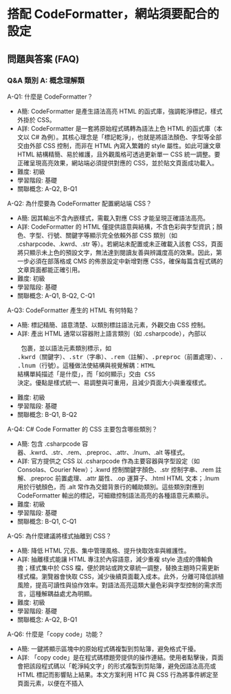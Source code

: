 # 搭配 CodeFormatter，網站須要配合的設定

## 問題與答案 (FAQ)

### Q&A 類別 A: 概念理解類

A-Q1: 什麼是 CodeFormatter？
- A簡: CodeFormatter 是產生語法高亮 HTML 的函式庫，強調乾淨標記，樣式外掛於 CSS。
- A詳: CodeFormatter 是一套將原始程式碼轉為語法上色 HTML 的函式庫（本文以 C# 為例）。其核心理念是「標記乾淨」，也就是將語法顏色、字型等全部交由外部 CSS 控制，而非在 HTML 內寫入繁雜的 style 屬性。如此可讓文章 HTML 結構精簡、易於維護，且外觀風格可透過更新單一 CSS 統一調整。要正確呈現高亮效果，網站端必須提供對應的 CSS，並於貼文頁面成功載入。
- 難度: 初級
- 學習階段: 基礎
- 關聯概念: A-Q2, B-Q1

A-Q2: 為什麼要為 CodeFormatter 配置網站端 CSS？
- A簡: 因其輸出不含內嵌樣式，需載入對應 CSS 才能呈現正確語法高亮。
- A詳: CodeFormatter 的 HTML 僅提供語意與結構，不含色彩與字型資訊；顏色、字型、行號、關鍵字等顯示完全依賴外部 CSS 類別（如 .csharpcode、.kwrd、.str 等）。若網站未配置或未正確載入該套 CSS，頁面將只顯示未上色的預設文字，無法達到閱讀友善與辨識度高的效果。因此，第一步必須在部落格或 CMS 的佈景設定中新增對應 CSS，確保每篇含程式碼的文章頁面都能正確引用。
- 難度: 初級
- 學習階段: 基礎
- 關聯概念: A-Q1, B-Q2, C-Q1

A-Q3: CodeFormatter 產生的 HTML 有何特點？
- A簡: 標記精簡、語意清楚、以類別標註語法元素，外觀交由 CSS 控制。
- A詳: 產出 HTML 通常以容器附上語言類別（如 .csharpcode），內部以 <pre> 包裹，並以語法元素類別標示，如 .kwrd（關鍵字）、.str（字串）、.rem（註解）、.preproc（前置處理）、.attr（屬性）與 .lnum（行號）。這種做法使結構與視覺解耦：HTML 結構單純描述「是什麼」，而「如何顯示」交由 CSS 決定。優點是樣式統一、易調整與可重用，且減少頁面大小與重複樣式。
- 難度: 初級
- 學習階段: 基礎
- 關聯概念: B-Q1, B-Q2

A-Q4: C# Code Formatter 的 CSS 主要包含哪些類別？
- A簡: 包含 .csharpcode 容器、.kwrd、.str、.rem、.preproc、.attr、.lnum、.alt 等樣式。
- A詳: 官方提供之 CSS 以 .csharpcode 作為主要容器與字型設定（如 Consolas、Courier New）；.kwrd 控制關鍵字顏色、.str 控制字串、.rem 註解、.preproc 前置處理、.attr 屬性、.op 運算子、.html HTML 文本；.lnum 用於行號顏色，而 .alt 常作為交錯背景行的輔助類別。這些類別對應到 CodeFormatter 輸出的標記，可細緻控制語法高亮的各種語意元素顯示。
- 難度: 初級
- 學習階段: 基礎
- 關聯概念: B-Q1, C-Q1

A-Q5: 為什麼建議將樣式抽離到 CSS？
- A簡: 降低 HTML 冗長、集中管理風格、提升快取效率與維護性。
- A詳: 抽離樣式能讓 HTML 專注於內容語意，減少重複 style 造成的傳輸負擔；樣式集中於 CSS 檔，便於跨站或跨文章統一調整，替換主題時只需更新樣式檔。瀏覽器會快取 CSS，減少後續頁面載入成本。此外，分離可降低誤植風險，提高可讀性與協作效率。對語法高亮這類大量色彩與字型控制的需求而言，這種解耦益處尤為明顯。
- 難度: 初級
- 學習階段: 基礎
- 關聯概念: A-Q2, B-Q1

A-Q6: 什麼是「copy code」功能？
- A簡: 一鍵將顯示區塊中的原始程式碼複製到剪貼簿，避免格式干擾。
- A詳: 「copy code」是在程式碼標題旁提供的操作連結。使用者點擊後，頁面會把該段程式碼以「乾淨純文字」的形式複製到剪貼簿，避免因語法高亮或 HTML 標記而影響貼上結果。本文方案利用 HTC 與 CSS 行為將事件綁定至頁面元素，以便在不插入 <script> 的前提下實現複製功能，特別適合預設會過濾腳本的部落格平台（如 Community Server）。
- 難度: 初級
- 學習階段: 基礎
- 關聯概念: B-Q3, C-Q3

A-Q7: 為什麼需要「copy code」功能？
- A簡: 提升複製體驗，避免帶入行號、顏色或多餘空白，確保可直接編譯。
- A詳: 直接在網頁上反白複製常會把語法高亮的 HTML、行號或不可見字元一併帶走，貼入 IDE 後需手動清理，易出錯且耗時。「copy code」提供乾淨的程式碼字串，省去整理步驟，提升學習與開發效率。對於教學文章、範例分享與團隊知識庫，此功能可顯著降低讀者摩擦，落實「貼上即用」的可用性目標。
- 難度: 初級
- 學習階段: 基礎
- 關聯概念: A-Q6, B-Q3

A-Q8: 什麼是 HTC（HTML Component）？
- A簡: IE 特有的元件技術，可藉 CSS behavior 統一套用事件與行為。
- A詳: HTC 是 Internet Explorer 支援的 HTML Components 機制，允許以外部檔（.htc）封裝 DHTML 行為，並透過 CSS 的 behavior:url(...) 將該行為套用到符合選擇器的元素。它可把 onclick、onload 等事件處理集中管理，達到類似「用 CSS 管理行為」的效果。由於某些平台（如 Community Server）會移除 <script>，HTC 成為在不改平台設定情況下，為頁面元素增加互動功能的可行方案。
- 難度: 中級
- 學習階段: 核心
- 關聯概念: B-Q4, B-Q5, C-Q2

A-Q9: HTC 與 jQuery 的差異是什麼？
- A簡: jQuery 跨瀏覽器但需腳本載入；HTC 為 IE 專屬，透過 CSS behavior 注入行為。
- A詳: jQuery 提供強大的 DOM 操作與事件綁定，跨瀏覽器相容性佳，通常以 <script> 引入。若平台會過濾腳本，需額外白名單或設定。HTC 則不需在文章中寫 <script>，透過 CSS behavior 即可注入行為，但僅 IE 支援。本文情境下，因 Community Server 預設封鎖 <script>，以 HTC 實作「copy code」較便捷；若可安全載入腳本，jQuery 亦能達成同目標，且對非 IE 的支援更好。
- 難度: 中級
- 學習階段: 核心
- 關聯概念: A-Q8, B-Q6, D-Q7

A-Q10: 什麼是 HTA（HTML Application）？
- A簡: 以 IE 引擎執行的桌面應用封裝，降低本機 HTML 安全警示。
- A詳: HTA 是用 mshta.exe 執行的 HTML Application，使用 IE 的排版與腳本引擎，但具有較寬鬆的本機許可，適合做工具或預覽。本文為避免直接用 IE 開本機 HTML 時反覆跳出安全警告，改以 HTA 實作預覽介面，並在預覽中加入原始庫作者與站點資訊。HTA 適用於 Windows/IE 環境，能提供更順暢的預覽體驗。
- 難度: 中級
- 學習階段: 進階
- 關聯概念: B-Q7, C-Q5

A-Q11: 什麼是 Community Server（CS）？
- A簡: 一套部落格/社群平台，提供佈景自訂與安全機制，預設過濾 <script>。
- A詳: Community Server 是早期常見的社群與部落格平台，提供 DashBoard 後台、佈景調整與「Custom Styles (Advanced)」頁面，可直接加入自訂 CSS。基於安全考量，CS 預設會封鎖 <script> 標籤以降低 XSS 風險。本文的設定即以 CS 為例，將 CodeFormatter 的 CSS 貼入自訂樣式，並用 HTC 取代內嵌腳本來實作「copy code」。
- 難度: 初級
- 學習階段: 基礎
- 關聯概念: A-Q12, C-Q1, C-Q2

A-Q12: 為何 Community Server 會封鎖 <script>？
- A簡: 出於安全（防 XSS/惡意注入），預設過濾貼文中的可執行腳本。
- A詳: 多數部落格/社群平台會移除或過濾貼文中的 <script>，以避免讀者載入惡意腳本導致竊資、跳轉或會話劫持。CS 即採此預設。雖然可修改 communityserver.config 放寬限制，但需權限與風險評估。本文選擇以 HTC 注入行為，避免改動平台設定，達到功能與安全的折衷。
- 難度: 初級
- 學習階段: 基礎
- 關聯概念: A-Q11, B-Q6, D-Q6

A-Q13: 什麼是 CSS behavior 屬性？
- A簡: IE 專屬屬性，讓元素載入外部 HTC 檔以新增行為。
- A詳: behavior 是 IE 支援的 CSS 擴充屬性，可將外部 .htc 指定為元素的行為提供者。當頁面解析該元素並載入 HTC 後，行為檔可監聽事件、操作 DOM、改變顯示等。本文在 .copycode 類別中指定 behavior:url('/themes/code.htc')，讓被套用的元素具備一鍵複製的互動能力，同時避開直接在貼文中加入 <script> 的限制。
- 難度: 中級
- 學習階段: 核心
- 關聯概念: A-Q8, B-Q5, C-Q2

A-Q14: .copycode 這段 CSS 的作用是什麼？
- A簡: 設定指標樣式、顏色、預設隱藏，並透過 behavior 掛載 HTC 行為。
- A詳: .copycode {cursor:hand; color:#c0c0ff; display:none; behavior:url('/themes/code.htc');} 此規則讓「copy code」連結呈現可點擊指標、淡藍字色；一開始 display:none 可能配合 HTC 在載入後決定顯示時機，並負責綁定 onclick 複製動作。behavior 指向 code.htc，將複製邏輯外包給行為檔，達到樣式與行為集中管理、貼文零腳本的目的。
- 難度: 中級
- 學習階段: 核心
- 關聯概念: B-Q9, C-Q2

A-Q15: 為什麼 HTC 檔案要放在 /themes/code.htc？
- A簡: 因 CSS 行為使用絕對路徑指向 /themes/code.htc，需對應實體檔。
- A詳: 在 .copycode 的 CSS 中，behavior:url('/themes/code.htc') 使用了網站根目錄下 /themes 路徑。為使瀏覽器能載入 HTC，伺服器必須提供該 URL 並正確回應檔案內容。若調整放置路徑，需同步修改 CSS 的 URL。不同平台對大小寫與檔案路徑敏感度不同，建議維持一致命名，並確認能以 HTTP 正確取用。
- 難度: 初級
- 學習階段: 核心
- 關聯概念: C-Q2, D-Q2

A-Q16: 勾選「產生出來的HTML會包含原始程式碼」有何用？
- A簡: 讓輸出 HTML 內同時保留純文字程式碼，供「copy code」讀取複製。
- A詳: 插入程式碼時勾選該選項，產出的 HTML 會包含可辨識的原始程式碼內容（不被語法高亮標記破壞），以便「copy code」功能直接讀取乾淨字串。若未勾選，複製可能連同標記、行號、縮排等雜訊，降低貼上品質。此步驟確保功能一致性與跨環境可用性。
- 難度: 初級
- 學習階段: 基礎
- 關聯概念: C-Q4, D-Q10

A-Q17: 為什麼預覽不直接用 IE 開 HTML，而改用 HTA？
- A簡: 避免本機安全警示與權限限制，HTA 提供更順暢的預覽體驗。
- A詳: 直接以 IE 開啟本機 HTML 常觸發安全提示（腳本、剪貼簿等），影響預覽效率。改用 HTA 後，由 mshta 以桌面應用模式執行，獲得較寬鬆的權限，減少安全對話框干擾。作者也在預覽頁加入原庫作者與站點資訊，整體更符合教學展示需求。
- 難度: 中級
- 學習階段: 進階
- 關聯概念: A-Q10, B-Q7

A-Q18: 本方案的瀏覽器相容性如何？
- A簡: 語法高亮的 CSS 跨瀏覽器；HTC 與 behavior 僅 IE 支援。
- A詳: 以 CSS 呈現語法高亮在現代瀏覽器皆可運作；但「copy code」依賴 IE 的 HTC 與 behavior 屬性，非 IE 環境無法執行該行為。若需跨瀏覽器的一鍵複製，則須引入腳本方案（如 Clipboard API 或第三方庫），但這和文中避免 <script> 的限制相衝。本文方案在 IE 下具最佳體驗，在其他瀏覽器則提供可閱讀的高亮顯示。
- 難度: 中級
- 學習階段: 核心
- 關聯概念: A-Q8, A-Q9, D-Q7

A-Q19: 什麼是 CS 的「Custom Styles (Advanced)」？
- A簡: 後台提供的自訂樣式頁，可直接貼入全站生效的 CSS。
- A詳: 在 Community Server 後台（DashBoard）中，「Custom Styles (Advanced)」允許管理者將自訂 CSS 注入佈景，無需修改實體檔案。將 CodeFormatter 與 .copycode 的 CSS 貼入此處，即可讓所有貼文頁讀取樣式，快速啟用語法高亮與「copy code」外觀。此方式不影響平台安全策略，也便於回滾與維護。
- 難度: 初級
- 學習階段: 基礎
- 關聯概念: C-Q1, C-Q2

A-Q20: CodeFormatter 與其他語法高亮工具有何特色差異？
- A簡: 著重 HTML/樣式分離與乾淨標記，便於平台整合與維護。
- A詳: 許多高亮工具會輸出大量 inline style 或依賴腳本執行。CodeFormatter 的特色是將視覺層徹底交由 CSS，讓 HTML 輕量清晰，便於貼入各平台。配合 HTC 可在禁止 <script> 的環境下提供基本互動（如「copy code」），形成「安全友善」的整合路徑。若平台允許腳本，亦可採其他工具取得更廣泛的瀏覽器支援。
- 難度: 中級
- 學習階段: 核心
- 關聯概念: A-Q2, A-Q9, B-Q6

### Q&A 類別 B: 技術原理類

B-Q1: 語法高亮的 CSS 原理如何運作？
- A簡: 以語法類別標記元素，CSS 對應上色與字型，達成視覺呈現。
- A詳: CodeFormatter 先將程式碼解析成語法單元，輸出帶有語意類別的 HTML 標記（如 .kwrd、.str）。瀏覽器載入對應 CSS 後，依選擇器設定顏色、字型、背景與行距等，產生高亮效果。容器類別（.csharpcode）統一控制區塊字型與底色；子類別各自處理關鍵字、字串、註解與行號顯示。此模式讓「樣式=CSS」、「內容=HTML」，避免程式碼展示與外觀耦合。
- 難度: 初級
- 學習階段: 核心
- 關聯概念: A-Q1, A-Q4

B-Q2: CodeFormatter 產生的 HTML 結構為何？
- A簡: 以 .csharpcode 容器搭配 <pre>，內含依語法分段的 span/class。
- A詳: 常見結構為 <div class="csharpcode"><pre>...</pre></div>，或 <pre class="csharpcode">...。內部語法元素通常以 <span class="kwrd">、<span class="str"> 等包裹，並可能包含行號標記（.lnum）或交錯行背景（.alt）。如此一來，CSS 可準確鎖定各類元素調整樣式；而工具或行為（如 HTC）也可藉由容器查找需要操作的純文字來源。
- 難度: 初級
- 學習階段: 核心
- 關聯概念: A-Q3, C-Q5

B-Q3: 「copy code」複製到剪貼簿的機制是什麼？
- A簡: 點擊事件觸發 HTC 行為，讀取原始字串並呼叫剪貼簿 API 複製。
- A詳: 以 HTC 綁在 .copycode 元素上，當使用者點擊「[copy code]」時，行為檔會找到對應的原始程式碼（由勾選選項輸出），將其整理為純文字，並透過 IE 支援的剪貼簿存取方式進行複製。過程避免 HTML 標記干擾，確保結果可直接貼入 IDE。若瀏覽器或設定限制剪貼簿操作，複製可能失敗，需相容性與權限評估。
- 難度: 中級
- 學習階段: 核心
- 關聯概念: A-Q6, A-Q16, D-Q3

B-Q4: HTC 如何統一管理 DHTML 事件？
- A簡: 將事件處理封裝於 .htc，透過 behavior 對應元素自動掛載。
- A詳: HTC 檔內可撰寫 script 與事件處理，當某元素 CSS 指定 behavior:url(...) 並載入完成後，該元素便具備 HTC 定義的行為與事件綁定。這使得 onclick、onmouseover 等邏輯可集中在單一檔案維護，像 CSS 統一定義樣式般統一定義行為，避免每篇文章內嵌 script。此能力為 IE 專屬。
- 難度: 中級
- 學習階段: 核心
- 關聯概念: A-Q8, A-Q13

B-Q5: CSS behavior:url(...) 的運作流程為何？
- A簡: 解析到元素後，IE 下載並執行指定 HTC，將行為附加到元素。
- A詳: 當 CSS 解析到包含 behavior:url('/themes/code.htc') 的規則，且符合選擇器的元素出現時，IE 會請求該路徑的 HTC 檔，載入後執行其初始化邏輯，並將事件處理器綁定到元素生命週期。此過程依賴正確的 URL 與 MIME 回應；若路徑錯誤或無法下載，行為無法啟用，「copy code」將不顯示或無作用。
- 難度: 中級
- 學習階段: 核心
- 關聯概念: A-Q13, D-Q2

B-Q6: 在 CS 被動過濾 <script> 的情況如何繞過需求？
- A簡: 改用 HTC 搭配 CSS 行為注入互動，避免直接嵌入腳本。
- A詳: CS 出於安全預設會移除 <script>。若需互動功能（如複製），可將相關邏輯封裝到 HTC，然後用 CSS behavior 引入。如此不需修改 communityserver.config 即可啟用功能，兼顧部署簡易與安全邊界。若管理者允許白名單腳本，也可改用 jQuery/Clipboard API，但需評估影響範圍。
- 難度: 中級
- 學習階段: 核心
- 關聯概念: A-Q12, A-Q9, D-Q6

B-Q7: HTA 為何能降低本機 HTML 的安全提示？
- A簡: HTA 以應用程式模式執行，具較寬鬆權限，減少警示干擾。
- A詳: 直接用 IE 開本機 HTML，許多動作（如存取剪貼簿、ActiveX）會觸發安全對話框。HTA 由 mshta 啟動，採應用程式信任模型，允許更寬鬆的本機操作，因而改善預覽體驗。本文用 HTA 作為預覽容器，避免安全提示干擾，同時可嵌入外部連結展示資訊。
- 難度: 中級
- 學習階段: 進階
- 關聯概念: A-Q10, A-Q17

B-Q8: 預覽機制的設計概念是什麼？
- A簡: 以 HTA 承載預覽頁，載入樣式、樣本與資訊連結，模擬最終呈現。
- A詳: 作者未直接開本機 HTML，而是建立 HTA 來載入示例頁面，注入 CodeFormatter CSS 與「copy code」相關元素，並加入原庫作者首頁與站點資訊，兼具致敬與導流。此設計確保預覽更接近發佈後的使用體驗，且避免安全提示。
- 難度: 初級
- 學習階段: 進階
- 關聯概念: B-Q7, C-Q5

B-Q9: 「copy code」連結如何顯示與觸發？
- A簡: 標籤加上 .copycode 類別；HTC 載入後控制顯示並綁定點擊。
- A詳: CSS 將 .copycode 預設 display:none；當 HTC 成功載入並判定環境可支援複製時，會將其顯示出來（或以程式動態控制），並把 onclick 綁定到複製流程。若 HTC 未載入或瀏覽器不支援，連結可能保持隱藏，避免給出無效操作。
- 難度: 中級
- 學習階段: 核心
- 關聯概念: A-Q14, D-Q1

B-Q10: 如何確保複製的是「乾淨純文字」而非帶格式內容？
- A簡: 以原始碼節點作來源，過濾標記與行號，輸出純文字再複製。
- A詳: 行為檔在觸發時，應找到未包裹 HTML 標記的原始碼來源（靠插入時的選項產生），或先將展示區塊中的標記剝離，排除 .lnum 等行號與多餘空白，再輸出純文字。如此貼到 IDE 即可編譯。若來源僅有帶標記的展示區，需額外清理步驟。
- 難度: 中級
- 學習階段: 核心
- 關聯概念: A-Q16, D-Q10

B-Q11: 字型與配色策略有何考量？
- A簡: 等寬字型提升對齊與可讀性，色彩需兼具清晰與對比。
- A詳: CSS 使用 Consolas、「Courier New」、Courier、Monospace 等等寬字型，使縮排與對齊穩定；顏色如 .kwrd 藍、.str 青、.rem 綠，對比明顯便於辨識。背景色與交錯行（.alt）可減少閱讀疲勞，行號（.lnum）低對比不搶版面。這些設定可依站點主題微調。
- 難度: 初級
- 學習階段: 基礎
- 關聯概念: A-Q4, C-Q9

B-Q12: 交錯行背景（.alt）與行號（.lnum）如何協作？
- A簡: .alt 提升行間辨識，.lnum 標示行序，不干擾內容對比。
- A詳: .alt 常用於偶數行賦予淡背景，提高長段程式碼的掃讀效率；.lnum 給予行序參考，利於溝通與除錯。兩者應保持低干擾設計，避免掩蓋語法色彩。當「copy code」複製時，需排除這些視覺元素。
- 難度: 初級
- 學習階段: 核心
- 關聯概念: B-Q10, D-Q10

B-Q13: 路徑與大小寫對 HTC 載入的影響？
- A簡: 行為 URL 須與實體檔一致；區分大小寫的環境需精確匹配。
- A詳: behavior:url('/themes/code.htc') 使用絕對路徑。若部署在區分大小寫的伺服器（如部分 Linux/Nginx），/themes/code.htc 與 /Themes/Code.HTC 視為不同路徑，將導致載入失敗。建議檢查實體路徑、大小寫與 MIME 設定，並以瀏覽器直接請求該 URL 驗證。
- 難度: 初級
- 學習階段: 核心
- 關聯概念: A-Q15, D-Q2

B-Q14: 在無法用 HTC 的環境如何設計降級？
- A簡: 保持高亮 CSS；隱藏或禁用複製按鈕，避免無效操作。
- A詳: 非 IE 環境可照常顯示語法高亮，並透過 CSS/偵測判斷不顯示「copy code」，或提示使用者自行選取複製。若平台允許腳本，可另行以 Clipboard API 實作跨瀏覽器複製；否則就採讀者手動複製的方式，確保體驗一致與清楚預期。
- 難度: 中級
- 學習階段: 進階
- 關聯概念: A-Q18, D-Q7

B-Q15: 為何不直接修改 communityserver.config 啟用 <script>？
- A簡: 涉及平台安全與維護風險；HTC 提供低侵入替代。
- A詳: 放寬腳本限制雖可用現代方案，但需管理者權限、審查與長期維護，且可能影響整站安全邊界。本文以 HTC 達成必要互動，避免修改平台配置，是對現有架構友善的做法。若確定需求長期存在且可控，再規劃更廣泛的腳本方案。
- 難度: 中級
- 學習階段: 核心
- 關聯概念: A-Q12, B-Q6

B-Q16: 安全層面應注意什麼？
- A簡: 控制來源檔路徑、最小權限、避免不受信任腳本與行為檔。
- A詳: HTC/HTA 具執行能力，檔案來源須可信；限制可寫目錄、正確 MIME、HTTPS 傳輸；避免讓匿名上傳能覆蓋 /themes/code.htc。若採用腳本替代方案，也需 Content Security Policy 與輸入過濾，確保站內安全。
- 難度: 中級
- 學習階段: 進階
- 關聯概念: B-Q7, D-Q6

B-Q17: 為什麼 .copycode 預設 display:none？
- A簡: 由 HTC 評估環境與時機後再顯示，避免無用或錯誤操作。
- A詳: 預設隱藏可避免在不支援或尚未載入行為時，使用者看到但無法使用的按鈕。HTC 載入並完成初始化後再顯示，或根據瀏覽器與權限判斷是否啟用，提升體驗一致性。
- 難度: 初級
- 學習階段: 核心
- 關聯概念: B-Q9, D-Q1

B-Q18: 文章中的示例程式碼如何與按鈕關聯？
- A簡: 按鈕元素鄰近或關聯容器，行為檔藉 DOM 關聯找到對應區塊。
- A詳: 一般做法是「copy code」按鈕放在程式碼標題附近；HTC 透過 DOM 遍歷尋找相鄰的 .csharpcode/<pre> 容器，或以自訂屬性關聯。建立可靠的關聯方式，能確保複製的是正確區塊。
- 難度: 中級
- 學習階段: 核心
- 關聯概念: C-Q5, D-Q10

B-Q19: 頁面快取與載入順序對樣式/行為影響？
- A簡: CSS 需先載入；HTC 載入成功後才顯示按鈕與綁定事件。
- A詳: 建議在頁面 <head> 中載入 CodeFormatter CSS，確保首屏正確渲染。HTC 依附於匹配元素，當元素出現在 DOM 中且規則命中時才載入行為；因此來源路徑與載入時機需驗證。若使用延遲載入或動態內容，需確保行為能觸達新元素。
- 難度: 中級
- 學習階段: 進階
- 關聯概念: C-Q1, D-Q1

B-Q20: 此方案的擴充與替代方向？
- A簡: 可維持 CSS 高亮，視平台安全改以腳本提供跨瀏覽器複製。
- A詳: 若未來平台允許安全載入腳本，可以 Clipboard API 或第三方庫（如 clipboard.js）實作跨瀏覽器複製，同時保留現有 CSS 高亮。也可加入語言標籤偵測、多主題支援、深色模式等，皆不影響 HTML 結構。HTC 可作為舊 IE 相容保留，逐步過渡。
- 難度: 中級
- 學習階段: 進階
- 關聯概念: A-Q18, B-Q14

### Q&A 類別 C: 實作應用類（10題）

C-Q1: 如何在 Community Server 加入 CodeFormatter 的 CSS？
- A簡: 進入 DashBoard 的「Custom Styles (Advanced)」，貼入官方 CSS。
- A詳: 步驟：1) 以管理者登入 CS 後台；2) 開啟「Custom Styles (Advanced)」；3) 貼入下列 CSS 並儲存；4) 發佈含程式碼的文章測試。關鍵程式碼：
  .csharpcode, .csharpcode pre { font-size: small; color: black; font-family: Consolas,"Courier New",Courier,Monospace; background-color:#fff; } 
  .csharpcode pre { margin:0; } .csharpcode .rem{color:#080;} .kwrd{color:#00f;} .str{color:#006080;} .op{color:#00c;} .preproc{color:#c63;} .asp{background:#ff0;} .html{color:#800000;} .attr{color:#f00;} .alt{background:#f4f4f4;width:100%;margin:0;} .lnum{color:#606060;}
  注意：確保 CSS 在頁面載入，必要時清除快取並重整。
- 難度: 初級
- 學習階段: 基礎
- 關聯概念: A-Q4, B-Q1

C-Q2: 如何啟用 HTC 與「copy code」行為？
- A簡: 加入 .copycode CSS 並把 code.htc 置於 /themes 供行為載入。
- A詳: 步驟：1) 在「Custom Styles (Advanced)」追加：
  .copycode { cursor:hand; color:#c0c0ff; display:none; behavior:url('/themes/code.htc'); }
  2) 將 code.htc 上傳至網站根目錄的 /themes/code.htc；3) 確認以 HTTP 可存取該檔；4) 重新整理含程式碼頁。注意：路徑大小寫需與 CSS 完全一致；若改用其他路徑，需同步修改 CSS 的 behavior URL。IE 以外瀏覽器不支援 HTC，按鈕可能隱藏。
- 難度: 初級
- 學習階段: 核心
- 關聯概念: A-Q14, A-Q15

C-Q3: 如何在貼文中啟用「copy code」按鈕？
- A簡: 插入程式碼時勾選「輸出 HTML 含原始碼」，並確保頁面含 .copycode 元素。
- A詳: 步驟：1) 以外掛或工具插入程式碼時，勾選「產生出來的HTML會包含原始程式碼」；2) 確認輸出區塊標題旁有 [copy code] 的元素（通常為 <span class="copycode">）；3) 網站已載入 C-Q2 的 CSS 與 HTC；4) 於 IE 測試點擊複製。注意：若看不到按鈕，檢查 .copycode 是否被 HTC 顯示，以及 HTC 是否下載成功。
- 難度: 初級
- 學習階段: 核心
- 關聯概念: A-Q16, B-Q9

C-Q4: 如何驗證複製內容為乾淨純文字？
- A簡: 點擊按鈕後貼進記事本或 IDE，確認無行號與標記。
- A詳: 步驟：1) 在 IE 開啟含程式碼頁；2) 點擊 [copy code]；3) 開記事本/IDE（以純文字貼上），檢查是否無 .lnum 行號、無 HTML 標籤、縮排正確；4) 在 IDE 嘗試編譯（以 C# 為例）。若失敗，確保插入時勾選原始碼選項（A-Q16），並檢查 HTC 是否正確從原始節點讀取而非展示節點。
- 難度: 初級
- 學習階段: 核心
- 關聯概念: B-Q10, D-Q10

C-Q5: 不依賴外掛，如何手動寫出展示結構？
- A簡: 以 .csharpcode 容器包 <pre>，標題旁放 .copycode 元素。
- A詳: 範例：
  <h3>MSDN Sample Code <span class="copycode">[copy code]</span></h3>
  <div class="csharpcode"><pre>using System; ...</pre></div>
  步驟：1) 在文章 HTML 模式插入上述結構；2) 確保已載入 C-Q1 的 CSS；3) 若需複製功能，依 C-Q2 部署 HTC。注意：實際外掛輸出結構可能略有差異，請以外掛輸出為準，手動時維持語意清楚與樣式一致。
- 難度: 中級
- 學習階段: 核心
- 關聯概念: B-Q2, B-Q18

C-Q6: 站點不是用 /themes 路徑，如何調整？
- A簡: 改 CSS 中 behavior 的 URL，並將 HTC 放入對應目錄。
- A詳: 步驟：1) 選擇可公開讀取的資料夾（例 /assets/htc/）；2) 上傳 code.htc 至 /assets/htc/code.htc；3) 修改 CSS：.copycode { behavior:url('/assets/htc/code.htc'); }；4) 清除快取、重新整理測試；5) 直接以瀏覽器請求該 URL 確認可下載。注意：相對/絕對路徑選擇一致，跨子站時建議用絕對路徑。
- 難度: 初級
- 學習階段: 核心
- 關聯概念: B-Q13, D-Q2

C-Q7: 在非 CS 平台（如 WordPress）如何整合？
- A簡: 把 CSS 加入主題樣式或外掛；HTC 置於可公開路徑並更新行為 URL。
- A詳: 步驟：1) 將 C-Q1 的 CSS 貼入主題的 style.css 或「外觀→自訂 CSS」；2) 上傳 code.htc 至主題或上傳目錄（例 /wp-content/uploads/code.htc）；3) 更新 .copycode 的 behavior 路徑；4) 於文章中插入 C-Q5 的結構或透過外掛產生；5) 在 IE 測試複製。注意：有些主機對 .htc MIME 設定需調整；非 IE 無法使用 HTC 行為。
- 難度: 中級
- 學習階段: 核心
- 關聯概念: A-Q18, B-Q14

C-Q8: 如何調整「copy code」的外觀？
- A簡: 透過 .copycode CSS 修改顏色、游標與定位樣式。
- A詳: 範例：
  .copycode { color:#337ab7; cursor:pointer; float:right; margin-left:8px; behavior:url('/themes/code.htc'); }
  步驟：1) 於自訂 CSS 中覆寫 .copycode 規則；2) 調整位置（float/position）以貼齊標題右側；3) 依主題風格微調顏色；4) 測試載入不影響行為。注意：勿移除 behavior 設定；若需在非 IE 也顯示按鈕，可另行加入提示並在 HTC 不支援時隱藏。
- 難度: 初級
- 學習階段: 核心
- 關聯概念: B-Q9, B-Q11

C-Q9: 如何為程式碼區塊套用深色主題？
- A簡: 覆寫 .csharpcode 子類別配色與背景為深色高對比。
- A詳: 範例：
  .csharpcode{background:#1e1e1e;color:#d4d4d4;font-family:Consolas,Monospace;}
  .csharpcode .kwrd{color:#569cd6;} .str{color:#ce9178;} .rem{color:#6a9955;} .lnum{color:#858585;}
  步驟：1) 於自訂 CSS 覆寫顏色；2) 確保行高與字距在深色下可讀；3) 測試列印/高對比模式。注意：維持足夠對比與一致字型，保留 .alt 的微弱對比或停用交錯視覺。
- 難度: 中級
- 學習階段: 進階
- 關聯概念: B-Q11, B-Q12

C-Q10: 如何驗證 HTC 已成功載入？
- A簡: 以瀏覽器直接開啟 /themes/code.htc；檢視按鈕是否顯示並可點擊。
- A詳: 步驟：1) 在瀏覽器輸入 https://your.site/themes/code.htc 檢查可讀；2) 開啟含 .copycode 的頁面，確認按鈕從隱藏變為可見；3) 在 IE 點擊測試剪貼簿；4) F12 檢查網路請求是否載入 .htc，與是否有 404/403。注意：若使用 CDN 或代理，需確保 .htc 正確轉送與 Content-Type 合理（可為 text/x-component 或 text/plain）。
- 難度: 中級
- 學習階段: 核心
- 關聯概念: B-Q5, D-Q2

### Q&A 類別 D: 問題解決類（10題）

D-Q1: 「copy code」按鈕不顯示怎麼辦？
- A簡: 檢查 .copycode CSS 載入、HTC 路徑正確與瀏覽器為 IE。
- A詳: 症狀：標題旁未出現 [copy code]。原因：1) CSS 未載入或被覆蓋；2) HTC 載入失敗（URL 錯、大小寫不符、403/404）；3) 非 IE 瀏覽器不支援 behavior；4) 行為初始化失敗。解法：確認 C-Q1/C-Q2 已正確配置；以瀏覽器直接請求 code.htc；用 IE 測試；檢查 F12 網路錯誤。預防：使用固定路徑與大小寫一致，於部署後進行整站驗證。
- 難度: 初級
- 學習階段: 核心
- 關聯概念: B-Q9, C-Q10

D-Q2: HTC 404 或載入失敗如何排查？
- A簡: 驗證 URL、大小寫、檔案位置與伺服器 MIME/存取權限。
- A詳: 症狀：網路面板顯示 code.htc 404/403。原因：放錯目錄、大小寫不符、路由攔截、未部署、權限不足。解法：確保實體位於網站根目錄 /themes/code.htc（或同步調整 CSS 行為 URL），檢查伺服器存取權限，直接請求該路徑驗證。預防：建立部署檢查清單，變更路徑時同步修改 CSS。
- 難度: 初級
- 學習階段: 核心
- 關聯概念: B-Q5, B-Q13

D-Q3: 點擊後未複製任何內容的原因？
- A簡: IE 剪貼簿權限限制、未輸出原始碼、HTC 未正確讀取節點。
- A詳: 症狀：點擊無反應或貼上為空。原因：1) IE 設定阻擋程式存取剪貼簿；2) 未勾選「含原始碼」導致來源不純；3) HTC 邏輯找錯 DOM；4) 例外拋出未提示。解法：調整 IE 安全區域允許剪貼簿存取；依 A-Q16 重新插入內容；檢查 HTC DOM 對應；於開發者工具觀察錯誤。預防：在設計上加入權限檢測與用戶提示。
- 難度: 中級
- 學習階段: 進階
- 關聯概念: B-Q3, B-Q10

D-Q4: 語法高亮未生效（都是黑白）怎麼辦？
- A簡: 確認 CodeFormatter CSS 已載入且類別名稱與 HTML 匹配。
- A詳: 症狀：程式碼無色彩。原因：CSS 未載入/順序錯誤、類別名不一致、快取未更新。解法：確認 C-Q1 CSS 存在於頁面；檢查 .csharpcode 與子類別是否命中；清除瀏覽器快取；檢視是否有其他 CSS 覆蓋。預防：在統一位置載入樣式，避免多重覆寫。
- 難度: 初級
- 學習階段: 基礎
- 關聯概念: B-Q1, C-Q1

D-Q5: 文字字型或背景顯示異常如何修正？
- A簡: 檢查字型堆疊、背景色與覆寫規則，必要時提高選擇器權重。
- A詳: 症狀：字型不等寬、背景不白或對比不足。原因：主題 CSS 覆蓋、系統無 Consolas。解法：調整 .csharpcode 使用字型堆疊（Consolas,"Courier New",Monospace），加入 !important 或提高選擇器權重，重新指定背景色；測試印刷樣式。預防：主題設計初期即整合程式碼區塊樣式。
- 難度: 初級
- 學習階段: 核心
- 關聯概念: B-Q11, C-Q9

D-Q6: CS 將 <script> 移除導致互動失效，怎麼辦？
- A簡: 改以 HTC 行為實作，或由管理者調整安全設定允許腳本。
- A詳: 症狀：手寫或外掛注入的 <script> 消失。原因：CS 安全策略過濾。解法：採用本文 HTC 方案（C-Q2）避開腳本；或由管理者審慎調整 communityserver.config、白名單必要腳本。預防：遵循平台安全規範，優先低侵入作法。
- 難度: 初級
- 學習階段: 核心
- 關聯概念: A-Q12, B-Q6

D-Q7: 非 IE 瀏覽器無法一鍵複製怎麼辦？
- A簡: 設計降級：隱藏按鈕或顯示提示；必要時改用跨瀏覽器腳本方案。
- A詳: 症狀：Chrome/Firefox 看不到或點了無效。原因：HTC 與 behavior 僅 IE 支援。解法：以 CSS/偵測在非 IE 隱藏按鈕；或在平台允許腳本時改用 Clipboard API 實作跨瀏覽器複製。預防：文件明確說明支援清單，避免誤導使用者。
- 難度: 初級
- 學習階段: 核心
- 關聯概念: A-Q18, B-Q14

D-Q8: 貼上後出現行號或多餘空白如何處理？
- A簡: 確保來源使用原始碼節點，排除 .lnum 與展示標記。
- A詳: 症狀：貼到 IDE 有行號、對齊錯亂。原因：複製來源來自展示區（含標記/行號），未對齊處理。解法：依 A-Q16 重新輸出含原始碼；調整 HTC 讀取原始節點；必要時在複製前移除 .lnum 與多餘空白。預防：建立測試用例，確保每次複製結果一致。
- 難度: 中級
- 學習階段: 進階
- 關聯概念: B-Q10, C-Q4

D-Q9: 部署後偶發失效（快取/順序問題）怎麼辦？
- A簡: 固化載入順序、清快取、避免條件載入影響行為綁定。
- A詳: 症狀：有時有色彩，有時無按鈕。原因：CSS/HTC 延遲載入、快取殘留、動態內容延後注入。解法：將 CSS 放 head；確認 .copycode 與目標代碼在 DOM ready 時已存在；檢查 CDN/代理快取設定。預防：版本化樣式路徑、部署腳本加快取清除。
- 難度: 中級
- 學習階段: 核心
- 關聯概念: B-Q19, C-Q10

D-Q10: 貼上後無法編譯，可能原因？
- A簡: 原始碼未輸出、複製來源錯誤、字元被轉義或缺行結尾。
- A詳: 症狀：IDE 報語法錯。原因：1) 未勾選輸出原始碼；2) 複製到含 HTML 的文本；3) 特殊字元轉義（如 &lt; &gt;）；4) 行結尾不一致。解法：勾選原始碼輸出（A-Q16）；確保 HTC 取自純文字來源；貼到純文字模式；檢查字元編碼與換行。預防：在文章內提供可編譯的最小範例，並自測複製結果。
- 難度: 中級
- 學習階段: 進階
- 關聯概念: B-Q10, C-Q4

### 學習路徑索引
- 初學者：建議先學習哪 15 題
    - A-Q1: 什麼是 CodeFormatter？
    - A-Q2: 為什麼要為 CodeFormatter 配置網站端 CSS？
    - A-Q3: CodeFormatter 產生的 HTML 有何特點？
    - A-Q4: C# Code Formatter 的 CSS 主要包含哪些類別？
    - A-Q5: 為什麼建議將樣式抽離到 CSS？
    - A-Q6: 什麼是「copy code」功能？
    - A-Q7: 為什麼需要「copy code」功能？
    - A-Q11: 什麼是 Community Server（CS）？
    - A-Q12: 為何 Community Server 會封鎖 <script>？
    - A-Q19: 什麼是 CS 的「Custom Styles (Advanced)」？
    - B-Q1: 語法高亮的 CSS 原理如何運作？
    - B-Q2: CodeFormatter 產生的 HTML 結構為何？
    - C-Q1: 如何在 Community Server 加入 CodeFormatter 的 CSS？
    - C-Q2: 如何啟用 HTC 與「copy code」行為？
    - C-Q3: 如何在貼文中啟用「copy code」按鈕？

- 中級者：建議學習哪 20 題
    - A-Q8: 什麼是 HTC（HTML Component）？
    - A-Q9: HTC 與 jQuery 的差異是什麼？
    - A-Q10: 什麼是 HTA（HTML Application）？
    - A-Q14: .copycode 這段 CSS 的作用是什麼？
    - A-Q15: 為什麼 HTC 檔案要放在 /themes/code.htc？
    - A-Q16: 勾選「產生出來的HTML會包含原始程式碼」有何用？
    - A-Q18: 本方案的瀏覽器相容性如何？
    - B-Q3: 「copy code」複製到剪貼簿的機制是什麼？
    - B-Q4: HTC 如何統一管理 DHTML 事件？
    - B-Q5: CSS behavior:url(...) 的運作流程為何？
    - B-Q6: 在 CS 被動過濾 <script> 的情況如何繞過需求？
    - B-Q9: 「copy code」連結如何顯示與觸發？
    - B-Q10: 如何確保複製的是「乾淨純文字」？
    - B-Q11: 字型與配色策略有何考量？
    - B-Q12: 交錯行背景（.alt）與行號（.lnum）如何協作？
    - B-Q13: 路徑與大小寫對 HTC 載入的影響？
    - B-Q19: 頁面快取與載入順序對樣式/行為影響？
    - C-Q5: 不依賴外掛，如何手動寫出展示結構？
    - C-Q6: 站點不是用 /themes 路徑，如何調整？
    - C-Q10: 如何驗證 HTC 已成功載入？

- 高級者：建議關注哪 15 題
    - A-Q17: 為什麼預覽不用直接 IE 開 HTML，而改用 HTA？
    - B-Q7: HTA 為何能降低本機 HTML 的安全提示？
    - B-Q8: 預覽機制的設計概念是什麼？
    - B-Q14: 在無法用 HTC 的環境如何設計降級？
    - B-Q15: 為何不直接修改 communityserver.config 啟用 <script>？
    - B-Q16: 安全層面應注意什麼？
    - B-Q20: 此方案的擴充與替代方向？
    - C-Q7: 在非 CS 平台（如 WordPress）如何整合？
    - C-Q8: 如何調整「copy code」的外觀？
    - C-Q9: 如何為程式碼區塊套用深色主題？
    - D-Q1: 「copy code」按鈕不顯示怎麼辦？
    - D-Q3: 點擊後未複製任何內容的原因？
    - D-Q7: 非 IE 瀏覽器無法一鍵複製怎麼辦？
    - D-Q9: 部署後偶發失效（快取/順序問題）怎麼辦？
    - D-Q10: 貼上後無法編譯，可能原因？